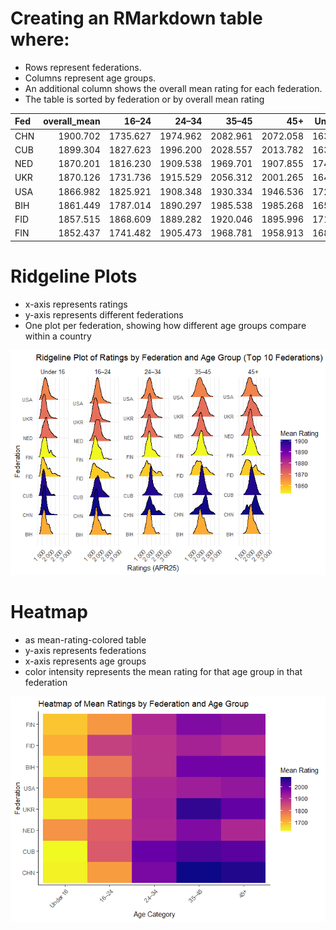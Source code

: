 # Creating an RMarkdown table where:

-   Rows represent federations.
-   Columns represent age groups.
-   An additional column shows the overall mean rating for each
    federation.
-   The table is sorted by federation or by overall mean rating

<table>
<thead>
<tr class="header">
<th style="text-align: left;">Fed</th>
<th style="text-align: right;">overall_mean</th>
<th style="text-align: right;">16–24</th>
<th style="text-align: right;">24–34</th>
<th style="text-align: right;">35–45</th>
<th style="text-align: right;">45+</th>
<th style="text-align: right;">Under 16</th>
</tr>
</thead>
<tbody>
<tr class="odd">
<td style="text-align: left;">CHN</td>
<td style="text-align: right;">1900.702</td>
<td style="text-align: right;">1735.627</td>
<td style="text-align: right;">1974.962</td>
<td style="text-align: right;">2082.961</td>
<td style="text-align: right;">2072.058</td>
<td style="text-align: right;">1637.901</td>
</tr>
<tr class="even">
<td style="text-align: left;">CUB</td>
<td style="text-align: right;">1899.304</td>
<td style="text-align: right;">1827.623</td>
<td style="text-align: right;">1996.200</td>
<td style="text-align: right;">2028.557</td>
<td style="text-align: right;">2013.782</td>
<td style="text-align: right;">1630.358</td>
</tr>
<tr class="odd">
<td style="text-align: left;">NED</td>
<td style="text-align: right;">1870.201</td>
<td style="text-align: right;">1816.230</td>
<td style="text-align: right;">1909.538</td>
<td style="text-align: right;">1969.701</td>
<td style="text-align: right;">1907.855</td>
<td style="text-align: right;">1747.681</td>
</tr>
<tr class="even">
<td style="text-align: left;">UKR</td>
<td style="text-align: right;">1870.126</td>
<td style="text-align: right;">1731.736</td>
<td style="text-align: right;">1915.529</td>
<td style="text-align: right;">2056.312</td>
<td style="text-align: right;">2001.265</td>
<td style="text-align: right;">1645.790</td>
</tr>
<tr class="odd">
<td style="text-align: left;">USA</td>
<td style="text-align: right;">1866.982</td>
<td style="text-align: right;">1825.921</td>
<td style="text-align: right;">1908.348</td>
<td style="text-align: right;">1930.334</td>
<td style="text-align: right;">1946.536</td>
<td style="text-align: right;">1723.772</td>
</tr>
<tr class="even">
<td style="text-align: left;">BIH</td>
<td style="text-align: right;">1861.449</td>
<td style="text-align: right;">1787.014</td>
<td style="text-align: right;">1890.297</td>
<td style="text-align: right;">1985.538</td>
<td style="text-align: right;">1985.268</td>
<td style="text-align: right;">1659.125</td>
</tr>
<tr class="odd">
<td style="text-align: left;">FID</td>
<td style="text-align: right;">1857.515</td>
<td style="text-align: right;">1868.609</td>
<td style="text-align: right;">1889.282</td>
<td style="text-align: right;">1920.046</td>
<td style="text-align: right;">1895.996</td>
<td style="text-align: right;">1713.644</td>
</tr>
<tr class="even">
<td style="text-align: left;">FIN</td>
<td style="text-align: right;">1852.437</td>
<td style="text-align: right;">1741.482</td>
<td style="text-align: right;">1905.473</td>
<td style="text-align: right;">1968.781</td>
<td style="text-align: right;">1958.913</td>
<td style="text-align: right;">1687.538</td>
</tr>
</tbody>
</table>

# Ridgeline Plots

-   x-axis represents ratings
-   y-axis represents different federations
-   One plot per federation, showing how different age groups compare
    within a country

![](madeleine1806_files/figure-markdown_strict/ridgeline%20plot-1.png)

# Heatmap 

- as mean-rating-colored table 
- y-axis represents federations
- x-axis represents age groups
- color intensity represents the mean rating for that age group in that federation

![](madeleine1806_files/figure-markdown_strict/heatmap%20plot-1.png)
